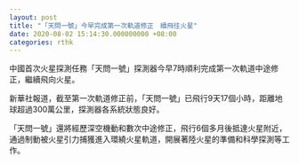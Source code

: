 ```yaml
---
layout: post
title: "「天問一號」今早完成第一次軌道修正　續飛往火星"
date: 2020-08-02 15:14:30.000000000 +08:00
categories: rthk
---
```


中國首次火星探測任務「天問一號」探測器今早7時順利完成第一次軌道中途修正，繼續飛向火星。

新華社報道，截至第一次軌道修正前，「天問一號」已飛行9天17個小時，距離地球超過300萬公里，探測器各系統狀態良好。

「天問一號」還將經歷深空機動和數次中途修正，飛行6個多月後抵達火星附近，通過制動被火星引力捕獲進入環繞火星軌道，開展著陸火星的準備和科學探測等工作。
